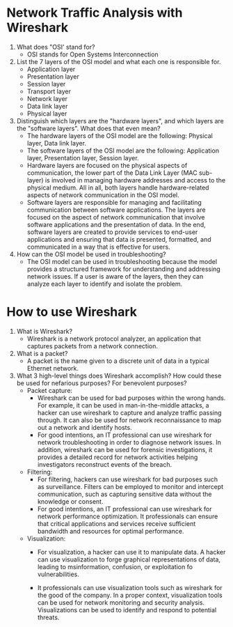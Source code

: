 # Network Traffic Analysis with Wireshark
 1. What does "OSI' stand for?
    - OSI stands for Open Systems Interconnection   
 2. List the 7 layers of the OSI model and what each one is responsible for.
    - Application layer
    - Presentation layer
    - Session layer
    - Transport layer
    - Network layer
    - Data link layer
    - Physical layer
 3. Distinguish which layers are the "hardware layers", and which layers are the "software layers". What does that even mean?
    - The hardware layers of the OSI model are the following: Physical layer, Data link layer.
    - The software layers of the OSI model are the following: Application layer, Presentation layer, Session layer.
    - Hardware layers are focused on the physical aspects of communication, the lower part of the Data Link Layer (MAC sub-layer) is involved in managing hardware addresses and access to the physical medium. All in all, both layers handle hardware-related aspects of network communication in the OSI model.
    - Software layers are responsible for managing and facilitating communication between software applications. The layers are focused on the aspect of network communication that involve software applications and the presentation of data. In the end, software layers are created to provide services to end-user applications and ensuring that data is presented, formatted, and communicated in a way that is effective for users. 
 4. How can the OSI model be used in troubleshooting?
    - The OSI model can be used in troubleshooting because the model provides a structured framework for understanding and addressing network issues. If a user is aware of the layers, then they can analyze each layer to identify and isolate the problem. 
# How to use Wireshark
1. What is Wireshark?
    - Wireshark is a network protocol analyzer, an application that captures packets from a network connection. 
2. What is a packet?
    - A packet is the name given to a discrete unit of data in a typical Ethernet network.
3. What 3 high-level things does Wireshark accomplish? How could these be used for nefarious purposes? For benevolent purposes?
    - Packet capture:
        - Wireshark can be used for bad purposes within the wrong hands. For example, it can be used in man-in-the-middle attacks, a hacker can use wireshark to capture and analyze traffic passing through. It can also be used for network reconnaissance to map out a network and identify hosts.
        - For good intentions, an IT professional can use wireshark for network troubleshooting in order to diagnose network issues. In addition, wireshark can be used for forensic investigations, it provides a detailed record for network activities helping investigators reconstruct events of the breach. 
    - Filtering:
        - For filtering, hackers can use wireshark for bad purposes such as surveillance. Filters can be employed to monitor and intercept communication, such as capturing sensitive data without the knowledge or consent.
        - For good intentions, an IT professional can use wireshark for network performance optimization. It professionals can ensure that critical applications and services receive sufficient bandwidth and resources for optimal performance.  
    - Visualization:
        - For visualization, a hacker can use it to manipulate data. A hacker can use visualization to forge graphical representations of data, leading to msinformation, confusion, or exploitation fo vulnerabilities.
 
        
        
        
        
        
        
        
        
        -  It professionals can use visualization tools such as wireshark for the good of the company. In a proper context, visualization tools can be used for network monitoring and security analysis. Visualizations can be used to identify and respond to potential threats. 
